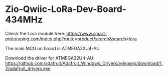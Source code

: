 # Zio-Qwiic-LoRa-Dev-Board-434MHz

Check the Lora module here: https://www.smart-prototyping.com/index.php?route=product/search&search=lora

The main MCU on board is ATMEGA32U4-AU

Download the driver for ATMEGA32U4-AU: https://github.com/adafruit/Adafruit_Windows_Drivers/releases/download/1.2/adafruit_drivers.exe
